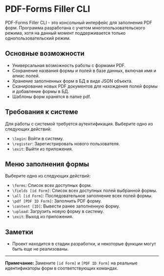 # PDF-Forms Filler CLI

PDF-Forms Filler CLI - это консольный интерфейс для заполнения PDF форм. Программа разработана с учетом многопользовательского режима, хотя на данный момент поддерживается только однопользовательский режим.

## Основные возможности

- Универсальная возможность работы с формами PDF.
- Сохранение названия формы и полей в базе данных, включая имя и алиас полей.
- Хранение заполненных форм в БД в виде JSON объекта.
- Сканирование новых PDF документов для нахождения полей формы и добавление формы в БД.
- Шаблоны форм хранятся в папке pdf.

## Требования к системе

Для работы с системой требуется аутентификация. Выберите одно из следующих действий:

- `\login`: Войти в систему.
- `\register`: Зарегистрировать нового пользователя.
- `\exit`: Выйти из приложения.

## Меню заполнения формы

Выберите одно из следующих действий:

- `\forms`: Список всех доступных форм.
- `\fields [id Form]`: Список всех доступных полей выбранной формы.
- `\all [id Form]`: Последовательное заполнение всех полей формы.
- `\pdf [PDF ID Form]`: Заполнить PDF форму.
- `\content [ID]`: Вывести ранее заполненную форму.
- `\upload`: Загрузить новую форму в систему.
- `\exit`: Выход из приложения.

## Заметки

- Проект находится в стадии разработки, и некоторые функции могут быть еще не реализованы.

---

**Примечание:** Замените `[id Form]` и `[PDF ID Form]` на реальные идентификаторы форм в соответствующих командах.

